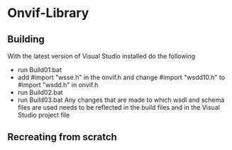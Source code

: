 # Onvif-Library
## Building
With the latest version of Visual Studio installed do the following
- run Build01.bat
- add #import "wsse.h" in the onvif.h and change #import "wsdd10.h" to #import "wsdd.h" in onvif.h
- run Build02.bat
- run Build03.bat
Any changes that are made to which wsdl and schema files are used needs to be reflected in the build files and in the Visual Studio project file

## Recreating from scratch
